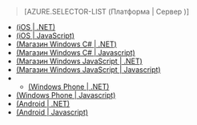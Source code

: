 > [AZURE.SELECTOR-LIST (Платформа | Сервер )]
- [(iOS | .NET)](/ru-ru/documentation/articles/mobile-services-dotnet-backend-ios-get-started-push/)
- [(iOS | JavaScript)](/ru-ru/documentation/articles/mobile-services-javascript-backend-ios-get-started-push/)
- [(Магазин Windows C# | .NET)](/ru-ru/documentation/articles/mobile-services-dotnet-backend-windows-store-dotnet-get-started-push/)
- [(Магазин Windows C# | Javascript)](/ru-ru/documentation/articles/mobile-services-javascript-backend-windows-store-dotnet-get-started-push/)
- [(Магазин Windows JavaScript | .NET)](/ru-ru/documentation/articles/mobile-services-dotnet-backend-windows-store-javascript-get-started-push/)
- [(Магазин Windows JavaScript | Javascript)](/ru-ru/documentation/articles/mobile-services-javascript-backend-windows-store-javascript-get-started-push/)
- - [(Windows Phone | .NET)](/ru-ru/documentation/articles/mobile-services-dotnet-backend-windows-phone-get-started-push/)
- [(Windows Phone | Javascript)](/ru-ru/documentation/articles/mobile-services-javascript-backend-windows-phone-get-started-push/)
- [(Android | .NET)](/ru-ru/documentation/articles/mobile-services-dotnet-backend-android-get-started-push/)
- [(Android | Javascript)](/ru-ru/documentation/articles/mobile-services-javascript-backend-android-get-started-push/)
